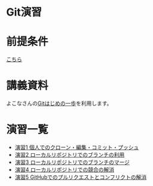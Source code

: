 Git演習
=======

# 前提条件
[こちら](prerequisites.md)

# 講義資料
よこなさんの[Gitはじめの一歩](https://speakerdeck.com/ihcomega56/githazimefalse-bu)を利用します。

# 演習一覧
- [演習1 個人でのクローン・編集・コミット・プッシュ](ex01-commit-and-push.md)
- [演習2 ローカルリポジトリでのブランチの利用](ex02-branch.md)
- [演習3 ローカルリポジトリでのブランチのマージ](ex03-merge.md)
- [演習4 ローカルリポジトリでの競合の解消](ex04-conflict-local.md)
- [演習5 GitHubでのプルリクエストとコンフリクトの解消](ex05-conflict-remote.md)
